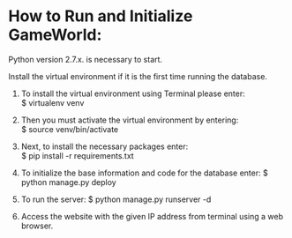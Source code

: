 # How to Run and Initialize GameWorld:

Python version 2.7.x. is necessary to start.

Install the virtual environment if it is the first time running the database.

1. To install the virtual environment using Terminal please enter:            
$ virtualenv venv

2. Then you must activate the virtual environment by entering:        
$ source venv/bin/activate

3. Next, to install the necessary packages enter:                                    
$ pip install -r requirements.txt

4. To initialize the base information and code for the database enter:
$ python manage.py deploy

5. To run the server:
$ python manage.py runserver -d

6. Access the website with the given IP address from terminal using a web browser.
